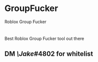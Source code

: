 # GroupFucker
Roblox Group Fucker

#
Best Roblox Group Fucker tool out there

## DM _\Jake_#4802 for whitelist
